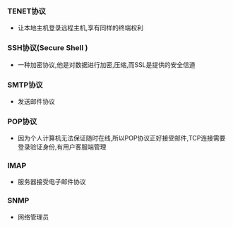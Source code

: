 ### TENET协议 
+ 让本地主机登录远程主机,享有同样的终端权利

### SSH协议(Secure Shell )
+ 一种加密协议,他是对数据进行加密,压缩,而SSL是提供的安全信道

### SMTP协议
+ 发送邮件协议

### POP协议
+ 因为个人计算机无法保证随时在线,所以POP协议正好接受邮件,TCP连接需要登录验证身份,有用户客服端管理

### IMAP
+ 服务器接受电子邮件协议

### SNMP
+ 网络管理员
